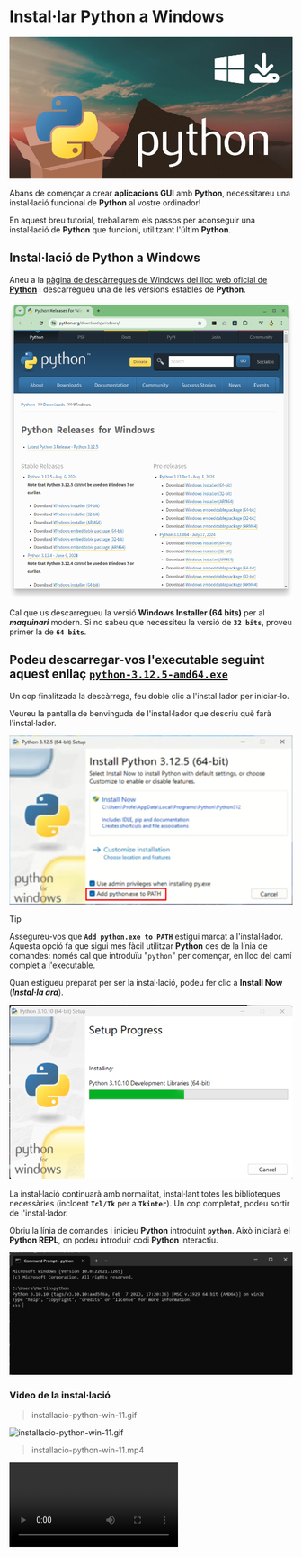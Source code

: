# Instal·lar **Python** a Windows


![alt text](img/01-presentacio.png)

Abans de començar a crear **aplicacions GUI** amb **Python**, necessitareu una instal·lació funcional de **Python** al vostre ordinador!

En aquest breu tutorial, treballarem els passos per aconseguir una instal·lació de **Python** que funcioni, utilitzant l'últim **Python**.

## Instal·lació de **Python** a Windows

Aneu a la [pàgina de descàrregues de Windows del lloc web oficial de **Python**](https://www.python.org/downloads/windows/) i descarregueu una de les versions estables de **Python**.

![alt text](img/02-web-versions.png)


Cal que us descarregueu la versió **Windows Installer (64 bits)** per al ***maquinari*** modern. Si no sabeu que necessiteu la versió de **`32 bits`**, proveu primer la de **`64 bits`**.

## Podeu descarregar-vos l'executable seguint aquest enllaç [`python-3.12.5-amd64.exe`](files/python-3.12.5-amd64.exe)

Un cop finalitzada la descàrrega, feu doble clic a l'instal·lador per iniciar-lo.

Veureu la pantalla de benvinguda de l'instal·lador que descriu què farà l'instal·lador.

<!-- ![alt text](img/03-installacio-pas01-old.png) -->

![alt text](img/03-installacio-pas01.png)

> [!TIP]
> Assegureu-vos que **`Add python.exe to PATH`** estigui marcat a l'instal·lador. Aquesta opció fa que sigui més fàcil utilitzar **Python** des de la línia de comandes: només cal que introduïu "`python`" per començar, en lloc del camí complet a l'executable.

Quan estigueu preparat per ser la instal·lació, podeu fer clic a **Install Now** (***Instal·la ara***).

![alt text](img/04-installacio-pas02.png)


La instal·lació continuarà amb normalitat, instal·lant totes les biblioteques necessàries (incloent **`Tcl/Tk`** per a **`Tkinter`**). Un cop completat, podeu sortir de l'instal·lador.

Obriu la línia de comandes i inicieu **Python** introduint **`python`**. Això iniciarà el **Python REPL**, on podeu introduir codi **Python** interactiu.

![alt text](img/05-check-installacio-ok.png)

### Video de la instal·lació

> installacio-python-win-11.gif

![installacio-python-win-11.gif](files/installacio-python-win-11.gif)


> installacio-python-win-11.mp4

![installacio-python-win-11.gif](files/installacio-python-win-11.mp4)